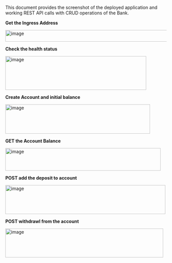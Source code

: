 This document provides the screenshot of the deployed application and working REST API calls with CRUD operations of the Bank.

**Get the Ingress Address**

<img width="609" height="36" alt="image" src="https://github.com/user-attachments/assets/d7650ade-a46d-4e7d-8fa5-ee16d98e6f88" />

**Check the health status**

<img width="440" height="105" alt="image" src="https://github.com/user-attachments/assets/39ad334b-9817-478e-8ca0-c59ee8224f0a" />

**Create Account and initial balance**

<img width="452" height="91" alt="image" src="https://github.com/user-attachments/assets/e4e469cb-5c0f-4799-a055-6b5a81ab4ca9" />

**GET the Account Balance**

<img width="485" height="70" alt="image" src="https://github.com/user-attachments/assets/f4776437-9ca8-4d55-80a4-d7ae70b474c7" />

**POST add the deposit to account**

<img width="500" height="90" alt="image" src="https://github.com/user-attachments/assets/b6f68e85-48d8-4bc7-b6bb-fbc1284fd128" />

**POST withdrawl from the account**

<img width="493" height="90" alt="image" src="https://github.com/user-attachments/assets/08671887-81d9-4e01-a65a-63f666cc60f8" />
